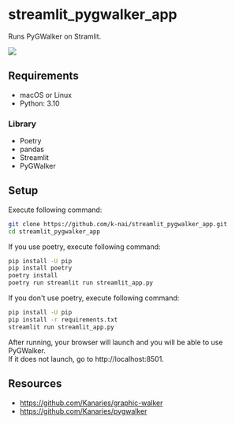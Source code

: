 # streamlit_pygwalker_app

Runs PyGWalker on Stramlit.

![](https://storage.googleapis.com/zenn-user-upload/bc82ad2a0378-20230407.png)

## Requirements

* macOS or Linux
* Python: 3.10

### Library

* Poetry
* pandas
* Streamlit
* PyGWalker

## Setup

Execute following command:

```sh
git clone https://github.com/k-nai/streamlit_pygwalker_app.git
cd streamlit_pygwalker_app
```

If you use poetry, execute following command:

```sh
pip install -U pip
pip install poetry
poetry install
poetry run streamlit run streamlit_app.py
```

If you don't use poetry, execute following command:

```sh
pip install -U pip
pip install -r requirements.txt
streamlit run streamlit_app.py
```

After running, your browser will launch and you will be able to use PyGWalker.  
If it does not launch, go to http://localhost:8501.

## Resources

* https://github.com/Kanaries/graphic-walker
* https://github.com/Kanaries/pygwalker
